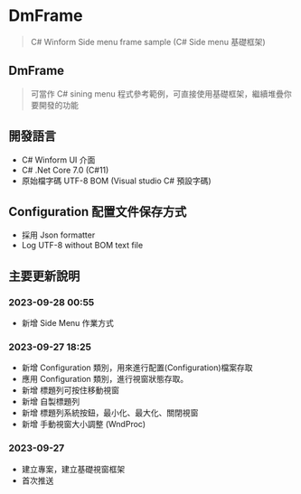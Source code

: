 # DmFrame
> C# Winform Side menu frame sample (C# Side menu 基礎框架)

## DmFrame
> 可當作 C# sining menu 程式參考範例，可直接使用基礎框架，繼續堆疊你要開發的功能

## 開發語言
- C# Winform UI 介面
- C# .Net Core 7.0 (C#11)
- 原始檔字碼 UTF-8 BOM (Visual studio C# 預設字碼)

## Configuration 配置文件保存方式
- 採用 Json formatter
- Log UTF-8 without BOM text file

## 主要更新說明
### 2023-09-28 00:55
- 新增 Side Menu 作業方式

### 2023-09-27 18:25
- 新增 Configuration 類別，用來進行配置(Configuration)檔案存取
- 應用 Configuration 類別，進行視窗狀態存取。
- 新增 標題列可按住移動視窗
- 新增 自製標題列
- 新增 標題列系統按鈕，最小化、最大化、關閉視窗
- 新增 手動視窗大小調整 (WndProc)

### 2023-09-27
- 建立專案，建立基礎視窗框架
- 首次推送
